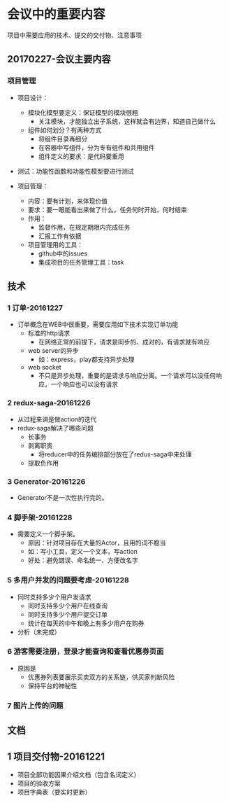 # 会议中的重要内容
项目中需要应用的技术、提交的交付物、注意事项


## 20170227-会议主要内容
### 项目管理
- 项目设计：
  - 模块化模型要定义：保证模型的模块很粗
    - 关注模块，才能独立出子系统，这样就会有边界，知道自己做什么
  - 组件如何划分？有两种方式
    - 将组件目录再细分
    - 在容器中写组件，分为专有组件和共用组件
    - 组件定义的要求：是代码要重用

- 测试：功能性函数和功能性模型要进行测试

- 项目管理：
  - 内容：要有计划，来体现价值
  - 要求：要一眼能看出来做了什么，任务何时开始，何时结束
  - 作用：
    - 监督作用，在规定期限内完成任务
    - 汇报工作有依据
  - 项目管理用的工具：
    - github中的issues
    - 集成项目的任务管理工具：task


## 技术
### 1  订单-20161227 
- 订单概念在WEB中很重要，需要应用如下技术实现订单功能 
  - 标准的http请求
    - 在网络正常的前提下，请求是同步的、成对的，有请求就有响应
  - web server的异步
    - 如：express，play都支持异步处理
  - web socket
    - 不只是异步处理，重要的是请求与响应分离。一个请求可以没任何响应，一个响应也可以没有请求

### 2 redux-saga-20161226
- 从过程来讲是做action的迭代
- redux-saga解决了哪些问题
  - 长事务
  - 剥离职责
    - 将reducer中的任务编排部分放在了redux-saga中来处理
  - 提取负作用

### 3 Generator-20161226
- Generator不是一次性执行完的。

### 4 脚手架-20161228
- 需要定义一个脚手架。
  - 原因：针对项目存在大量的Actor，且用的词不稳当
  - 如：写小工具，定义一个文本，写action
  - 好处：避免错误、命名统一、方便改名字

### 5 多用户并发的问题要考虑-20161228
- 同时支持多少个用户发请求
  - 同时支持多少个用户在线查询
  - 同时支持多少个用户提交订单
  - 统计在每天的中午和晚上有多少用户在购券
- 分析（未完成）
  
### 6 游客需要注册，登录才能查询和查看优惠券页面
- 原因是
  - 优惠券列表要展示买卖双方的关系链，供买家判断风险
  - 保持平台的神秘性
  
### 7 图片上传的问题  


## 文档
## 1 项目交付物-20161221
- 项目全部功能因果介绍文档（包含名词定义）
- 项目的验收方案
- 项目字典表（要实时更新）  
